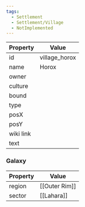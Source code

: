 ```yaml
---
tags:
  - Settlement
  - Settlement/Village
  - NotImplemented
---
```


| Property  | Value         |
| --------- | ------------- |
| id        | village_horox |
| name      | Horox         |
| owner     |               |
| culture   |               |
| bound     |               |
| type      |               |
| posX      |               |
| posY      |               |
| wiki link |               |
| text      |               |

### Galaxy
| Property | Value         |
| -------- | ------------- |
| region   | [[Outer Rim]] |
| sector   | [[Lahara]]    |
